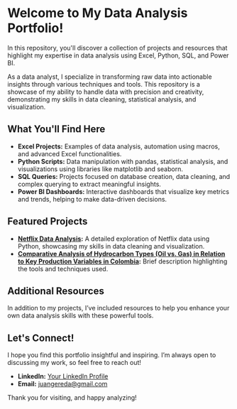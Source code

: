 # Welcome to My Data Analysis Portfolio!

In this repository, you'll discover a collection of projects and resources that highlight my expertise in data analysis using Excel, Python, SQL, and Power BI.

As a data analyst, I specialize in transforming raw data into actionable insights through various techniques and tools. This repository is a showcase of my ability to handle data with precision and creativity, demonstrating my skills in data cleaning, statistical analysis, and visualization.

## What You'll Find Here

- **Excel Projects:** Examples of data analysis, automation using macros, and advanced Excel functionalities.
- **Python Scripts:** Data manipulation with pandas, statistical analysis, and visualizations using libraries like matplotlib and seaborn.
- **SQL Queries:** Projects focused on database creation, data cleaning, and complex querying to extract meaningful insights.
- **Power BI Dashboards:** Interactive dashboards that visualize key metrics and trends, helping to make data-driven decisions.

## Featured Projects

- **[Netflix Data Analysis](https://github.com/JuanGereda/Projects/blob/main/Python%20Projects/Data%20Cleaning%20and%20Transformation%20of%20Netflix%20Content%20Data.ipynb):** A detailed exploration of Netflix data using Python, showcasing my skills in data cleaning and visualization.
- **[Comparative Analysis of Hydrocarbon Types (Oil vs. Gas) in Relation to Key Production Variables in Colombia](https://github.com/JuanGereda/Projects/blob/main/Python%20Projects/Statistical%20analysis%20of%20the%20most%20important%20variables%20of%20hydrocarbons%20in%20Colombia..ipynb):** Brief description highlighting the tools and techniques used.
## Additional Resources

In addition to my projects, I’ve included resources to help you enhance your own data analysis skills with these powerful tools.

## Let's Connect!

I hope you find this portfolio insightful and inspiring. I’m always open to discussing my work, so feel free to reach out!

- **LinkedIn:** [Your LinkedIn Profile](https://www.linkedin.com/in/jucage2000/)
- **Email:** juangereda@gmail.com

Thank you for visiting, and happy analyzing!
